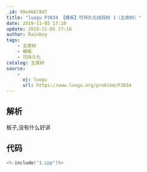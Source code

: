 ```yaml
---
_id: 99e46678d7
title: "luogu P3834 【模板】可持久化线段树 1（主席树）"
date: 2019-11-05 17:10
update: 2019-11-05 17:10
author: Rainboy
tags:
    - 主席树
    - 模板
    - 可持久化
catalog: 主席树
source: 
    - 
      oj: luogu
      url: https://www.luogu.org/problem/P3834
---
```


## 解析

板子,没有什么好讲

## 代码

```c
<%-include("1.cpp")%>
```

